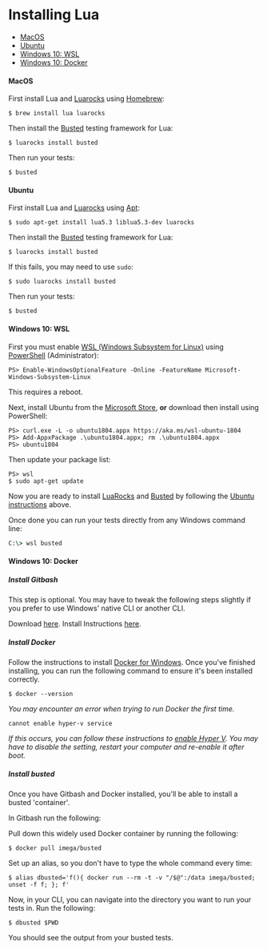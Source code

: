 # Installing Lua

- [MacOS](#macos)
- [Ubuntu](#ubuntu)
- [Windows 10: WSL](#windows-10%-wsl)
- [Windows 10: Docker](#windows-10%-docker)

#### MacOS

First install Lua and [Luarocks][2] using [Homebrew][1]:

```shell
$ brew install lua luarocks
```

Then install the [Busted][3] testing framework for Lua:

```shell
$ luarocks install busted
```

Then run your tests:

```shell
$ busted
```

#### Ubuntu

First install Lua and [Luarocks][2] using [Apt][6]:

```shell
$ sudo apt-get install lua5.3 liblua5.3-dev luarocks
```

Then install the [Busted][3] testing framework for Lua:

```shell
$ luarocks install busted
```

If this fails, you may need to use `sudo`:

```shell
$ sudo luarocks install busted
```

Then run your tests:

```shell
$ busted
```

#### Windows 10: WSL

First you must enable [WSL (Windows Subsystem for Linux)][7] using [PowerShell][8] (Administrator):

```shell
PS> Enable-WindowsOptionalFeature -Online -FeatureName Microsoft-Windows-Subsystem-Linux
```

This requires a reboot.

Next, install Ubuntu from the [Microsoft Store][9], **or** download then install using PowerShell:

```shell
PS> curl.exe -L -o ubuntu1804.appx https://aka.ms/wsl-ubuntu-1804
PS> Add-AppxPackage .\ubuntu1804.appx; rm .\ubuntu1804.appx
PS> ubuntu1804
```

Then update your package list:

```shell
PS> wsl
$ sudo apt-get update
```

Now you are ready to install [LuaRocks][2] and [Busted][3] by following the [Ubuntu instructions](#ubuntu) above.

Once done you can run your tests directly from any Windows command line:

```cmd
C:\> wsl busted
```

#### Windows 10: Docker

##### Install Gitbash

This step is optional. You may have to tweak the following steps slightly if you prefer to use Windows' native CLI or another CLI.

Download [here][10].
Install Instructions [here][11].

##### Install Docker

Follow the instructions to install [Docker for Windows][12].
Once you've finished installing, you can run the following command to ensure it's been installed correctly.

```shell
$ docker --version
```

_You may encounter an error when trying to run Docker the first time._

`cannot enable hyper-v service`

_If this occurs, you can follow these instructions to [enable Hyper V][13]. You may have to disable the setting, restart your computer and re-enable it after boot._

##### Install busted

Once you have Gitbash and Docker installed, you'll be able to install a busted 'container'.

In Gitbash run the following:

Pull down this widely used Docker container by running the following:

```shell
$ docker pull imega/busted
```

Set up an alias, so you don't have to type the whole command every time:

```shell
$ alias dbusted='f(){ docker run --rm -t -v "/$@":/data imega/busted; unset -f f; }; f'
```

Now, in your CLI, you can navigate into the directory you want to run your tests in. Run the following:

```shell
$ dbusted $PWD
```

You should see the output from your busted tests.

[1]: http://brew.sh/

[2]: http://luarocks.org/

[3]: http://olivinelabs.com/busted/

[4]: https://github.com/Olivine-Labs/lua-style-guide

[5]: http://tylerneylon.com/a/learn-lua/

[6]: https://help.ubuntu.com/lts/serverguide/apt.html

[7]: https://docs.microsoft.com/en-us/windows/wsl/faq

[8]: https://docs.microsoft.com/en-us/powershell/scripting/overview?view=powershell-6

[9]: https://www.microsoft.com/en-us/p/ubuntu/9nblggh4msv6

[10]: https://git-scm.com/download/win

[11]: https://www.stanleyulili.com/git/how-to-install-git-bash-on-windows/

[12]: https://docs.docker.com/docker-for-windows/install/

[13]: https://docs.microsoft.com/en-us/virtualization/hyper-v-on-windows/quick-start/enable-hyper-v

